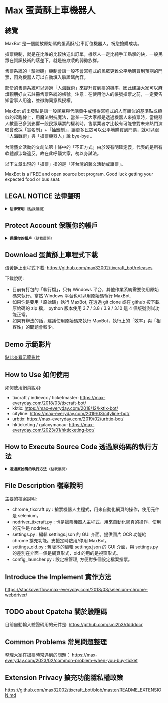 # Max 蛋黃酥上車機器人

## 總覽

MaxBot 是一個開放原始碼的蛋黃酥/公車訂位機器人。祝您搶購成功。

搶票機制，就是在比誰的比較快送出訂單，機器人一定比純手工點擊的快，一般民眾在資訊技術的落差下，就是被欺凌的弱勢族群。

售票系統的「驗證碼」機制會讓一般不會寫程式的民眾更難公平地購買到預期的門票，因為機器人可以自動填入驗證碼內容。

部份的售票系統可以透過「人海戰術」來提升買到票的機率，因此建議大家可以麻煩親朋好友去註冊售票系統的帳號。注意：在使用他人的帳號搶票之前，一定要告知當事人用途，並徵詢同意與授權。

MaxBot 的出發點是讓一般民眾與代購黃牛或懂得寫程式的人有類似的基準點或類似的起跑線上，用魔法對抗魔法，當某一天大家都是透過機器人來搶票時，當機器人數量已多到影響一般民眾購票的權利時，售票業者才比較有可能會對未來熱門演唱會改採「實名制」+「抽籤制」，讓更多民眾可以公平地購買到門票，就可以跟「人海戰術」與「搶票機器人」說 bye-bye 。

台灣藝文活動的文創法第十條中的「不正方式」由於沒有明確定義，代表的是所有軟體都涉嫌違反。故在此呼籲大家，勿以身試法。

以下文章出現的「搶票」指的是「非台灣的藝文活動或車票」。

MaxBot is a FREE and open source bot program. Good luck getting your expected food or bus seat.

## LEGAL NOTICE 法律聲明

<details>
<summary><code><b>法律聲明</b>（點我展開）</code></summary>

作者沒有意圖要他人購得的票券進行加價轉售或是使用在違法的事情上，他人的行為並不在作者的意識支配範圍之內，作者不對他人的非法行為負責。

使用此儲存庫或與之相關的任何程式碼，即表示您同意[法律聲明](https://github.com/max32002/tixcraft_bot/blob/master/LEGAL_NOTICE.md)。作者不對該儲存庫的使用負責與背書，也不對其他使用者所做的任何副本、分叉、重新上傳或與 MaxBot 相關的任何其他內容負責。 這是作者唯一的帳戶和儲存庫。 為了防止假冒或不負責任的行為，請遵守此儲存庫使用的 GNU GPL 授權。

</details>

## Protect Account 保護你的帳戶

<details>
<summary><code><b>保護你的帳戶</b>（點我展開）</code></summary>

目前的售票系統售票無法阻擋機器人進行購票，官方只能從伺服器存取記錄來看到速度過快的記錄，並將之視之為機器人，對其封鎖帳號，短時間刷新幾秒會被鎖帳號並沒有明確的遊戲規則。

Q：在沒有違法的前提下，要搶拓元的蛋黃酥與 KKTIX 的（非台灣）海外活動，怎麼才不會被官方鎖帳號？

A：從之前 MaxBot 執行秒數來看，較好的電腦花費秒數大約 8 秒，一般電腦大約花費 10 ～ 12 秒，以秒殺的蛋黃酥來說，建議設定機器人啟動時間為開搶前 2 秒，停止時間為開搶後的 15 秒，是可以降低被官方鎖帳號的機率。

而清票，需要長時間地重新整理，請以自然人能處理的前提下，設定重新整理的延遲時間為一般人可以處理的 2 秒以上。

如果說你想增加在伺服器上存取記錄的變化程度，可以使用秒數的關鍵字功能，讓 MaxBot 在特定秒數時啟動與暫停。參考影片：https://youtu.be/u3YQCZZu6kE

MaxBot 的出發點是幫助大家在購票時，可以有效率地自動化在花時間、重覆又無聊的刷新網頁。

如果有任何違法，必定立即修正。

</details>

## Download 蛋黃酥上車程式下載

蛋黃酥上車程式下載:
https://github.com/max32002/tixcraft_bot/releases

下載說明:

- 目前有打包的「執行檔」，只有 Windows 平台，其他作業系統需要使用原始碼來執行。當然 Windows 平台也可以用原始碼執行 MaxBot.
- 如果你是要用「原始碼」執行 MaxBot, 在透過 git clone 或在 github 按下載原始碼的 zip 檔， python 版本使用 3.7 / 3.8 / 3.9 / 3.10 這 4 個版號測試功能正常。
- 如果有辦法的話，建議使用原始碼來執行 MaxBot，執行上的「效率」與「相容性」的問題會較少。



## Demo 示範影片

[點此查看示範影片](https://github.com/max32002/tixcraft_bot/blob/master/demo_video.md)

## How to Use 如何使用

如何使用網頁說明:
- tixcraft / indievox / ticketmaster: https://max-everyday.com/2018/03/tixcraft-bot/
- kktix: https://max-everyday.com/2018/12/kktix-bot/
- cityline: https://max-everyday.com/2019/03/cityline-bot/
- urbtix: https://max-everyday.com/2019/02/urbtix-bot/
- hkticketing / galaxymacau: https://max-everyday.com/2023/01/hkticketing-bot/

## How to Execute Source Code 透過原始碼的執行方法

<details>
<summary><code><b>透過原始碼的執行方法</b>（點我展開）</code></summary>

透過原始碼執行 MaxBot 教學影片：
https://youtu.be/HpVG91j0lbI

使用原始碼的解法，第一步是先取得原始碼後，開啟 Terminal(終端機) 視窗來下指令，應該是 4 行指令就可以了。

請參看看文章: 如何用虛擬主機搶拓元的門票，這篇文章是以虛擬主機來示範，在 Windows / macOS / Linux 平台裡的 python 操作方式幾乎相同。

詳細的文字說明:
https://max-everyday.com/2023/11/buy-ticket-by-vm/

### Step 1: 取得 source code:

```bash
git clone https://github.com/max32002/tixcraft_bot.git
```

### Step 2: 進入 clone 的資料夾: tixcraft_bot:

```bash
cd tixcraft_bot
```

### Step 3: 安裝第三方套件:

```bash
python3 -m pip install -r requirement.txt
```

### Step 4: 執行設定介面主桯式:

```bash
python3 settings.py
```

- 如果不使用設定介面，直接執行主程式:

```bash
python3 chrome_tixcraft.py
```

- 如果不使用設定介面，直接執行主程式並套用特定的設定檔:

```bash
python3 chrome_tixcraft.py --input settings.json
```

#### 如果遇到 MaxBot 改版, 請重新操作上面 4 個步驟一次, 即可取得新的版本.

#### 如果 MaxBot 沒改版, 第二次要再執行的話, 使用 Step 2 + Step 4, 這 2 行指令, 就可以執行 MaxBot.

#### 如果你是 ARM CPU 應該會在 Step 3 就顯示錯誤訊息, 解法:

https://github.com/max32002/tixcraft_bot/issues/82#issuecomment-1878986084

不管是 macOS 還是 Windows 預設都是沒有 git 這個指令，如果 Step 1 執行後, 沒有檔案被下載, 請先安裝 git 到你的作業系統。或是使用 github 網頁裡的 Download 功能把 python 腳本下載。

如果你選擇下載 github 上的 zip 檔, 在 Step 2 進入目錄的指令可能會遇到問題, 因為「直接解壓縮」後的目錄名稱並不是 tixcraft_bot 而是 tixcraft_bot-master, 你在進入的資料夾名稱, 需要調整為你實際解壓縮後的目錄名稱。

透過瀏覽器下載 github 上的 zip 檔, 在 Windows / macOS / Linux 平台, 預設的路徑在「下載」(~/Download) 的資料夾, 你在執行的 Terminal 視窗的路徑, 與你解壓縮的路徑可能不同, 直接執行上面的指令, 會無法進入到預期的資料夾內。

### Q: 取得 source code 後跑出來 fatal: destination path 'tixcraft_bot' already exists and is not an empty directory.想問是什麼意思?

<b>A: </b>執行 git clone 2 次, 重覆取得 source code, 才會有這個問題, 如果 tixcraft_bot 目錄已經存在, 直接
<code>cd tixcraft_bot</code>
就可以了。
如果你想把已下載的刪除, 可以直接把 tixcraft_bot 目錄刪掉即可。
如果你想更新 source code, 可以重新下載, 或是先 <code>cd tixcraft_bot</code> 目錄後, 再執行<code>git pull</code>, 可以更新 source code 為新的版本。

#### PS:

- 請先確定你的 python 執行環境下已安裝 selenium 或 nodriver 及相關的套件，請參考 requirement.txt 檔案內容。
- 透過 python3 執行 settings.py 就可以有 GUI 的設定介面。
- 如果你是使用 macOS 並且執行環境沒有 python3，請 python 官方網站([https://www.python.org/downloads/](https://www.python.org/downloads/))來安裝 python3.
- 如果你是使用 Firefox, ChromeDriver 的元件是叫 geckodriver，下載點在：https://github.com/mozilla/geckodriver/releases ，與 ChromeDriver 的處理方式是一樣，如果是 mac 電腦，要在元件按右鍵開啟，做一次授權的動作，mac 有 2 個版本，-macos.tar.gz 與 -macos-aarch64.tar.gz ，如果是 intel CPU 的版本，請服用前面沒有 aarch64 的版本。

#### PS：

搶票程式可以多開 chrome 瀏覽器，如果你電腦效能高。但如果開太多瀏覽器會顯示 Out of Memory, 請增加 Windows 的虛擬記憶體:
https://zh-tw.emeditor.com/increase-virtual-memory/

#### PS：

「掛機模式」的選項，指人不需要在電腦前，驗證碼會猜到對為止。

### Q: 是只有使用虛擬主機才要用程式碼執行搶票機器人嗎？

**A:** 除了 Window 有打包的執行檔之外, macOS / Linux 只能使用原始碼來執行, 當然 Windows 也可以用原始碼來執行.

</details>

## File Description 檔案說明
主要的檔案說明:
- chrome_tixcraft.py : 搶票機器人主程式，用來自動化網頁的操作，使用元件是 selenium。
- nodriver_tixcraft.py : 也是搶票機器人主程式，用來自動化網頁的操作，使用的元件是 nodriver。
- settings.py : 編輯 settings.json 的 GUI 介面。提供圖片 OCR 功能給 chrome 擴充功能。支援定時啟用/停用 MaxBot。
- settings_old.py : 舊版本的編輯 settings.json 的 GUI 介面，與 settings.py 的差別在介面一個是網頁形式，old 的用的是視窗形式。
- config_launcher.py : 設定檔管理, 方便對多個設定檔案搶票。

## Introduce the Implement 實作方法

https://stackoverflow.max-everyday.com/2018/03/selenium-chrome-webdriver/


## TODO about Cpatcha 關於驗證碼

目前自動輸入驗證碼用的元件是:
https://github.com/sml2h3/ddddocr


## Common Problems 常見問題整理

整理大家在搶票時常遇到的問題：
https://max-everyday.com/2023/02/common-problem-when-you-buy-ticket

## Extension Privacy 擴充功能隱私權政策

https://github.com/max32002/tixcraft_bot/blob/master/README_EXTENSION.md
